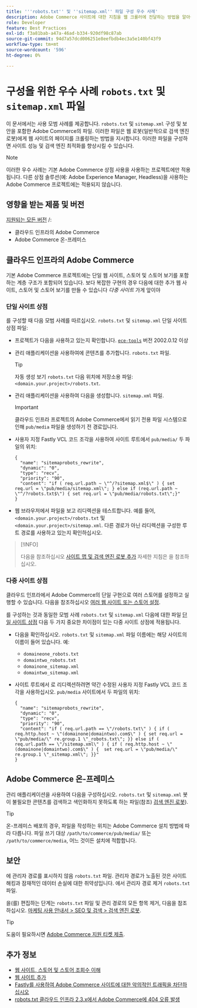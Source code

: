```yaml
---
title: '''robots.txt'' 및 ''sitemap.xml'' 파일 구성 우수 사례'
description: Adobe Commerce 사이트에 대한 지침을 웹 크롤러에 전달하는 방법을 알아봅니다.
role: Developer
feature: Best Practices
exl-id: f3a81bab-a47a-46ad-b334-920df98c87ab
source-git-commit: 94d7a57dcd006251e8eefbdb4ec3a5e140bf43f9
workflow-type: tm+mt
source-wordcount: '596'
ht-degree: 0%

---
```


# 구성을 위한 우수 사례 `robots.txt` 및 `sitemap.xml` 파일

이 문서에서는 사용 모범 사례를 제공합니다. `robots.txt` 및 `sitemap.xml` 구성 및 보안을 포함한 Adobe Commerce의 파일. 이러한 파일은 웹 로봇(일반적으로 검색 엔진 로봇)에게 웹 사이트의 페이지를 크롤링하는 방법을 지시합니다. 이러한 파일을 구성하면 사이트 성능 및 검색 엔진 최적화를 향상시킬 수 있습니다.

>[!NOTE]
>
>이러한 우수 사례는 기본 Adobe Commerce 상점 사용을 사용하는 프로젝트에만 적용됩니다. 다른 상점 솔루션(예: Adobe Experience Manager, Headless)을 사용하는 Adobe Commerce 프로젝트에는 적용되지 않습니다.

## 영향을 받는 제품 및 버전

[지원되는 모든 버전](../../../release/versions.md) /:

- 클라우드 인프라의 Adobe Commerce
- Adobe Commerce 온-프레미스

## 클라우드 인프라의 Adobe Commerce

기본 Adobe Commerce 프로젝트에는 단일 웹 사이트, 스토어 및 스토어 보기를 포함하는 계층 구조가 포함되어 있습니다. 보다 복잡한 구현의 경우 다음에 대한 추가 웹 사이트, 스토어 및 스토어 보기를 만들 수 있습니다 _다중 사이트_ 가게 앞이야

### 단일 사이트 상점

를 구성할 때 다음 모범 사례를 따르십시오. `robots.txt` 및 `sitemap.xml` 단일 사이트 상점 파일:

- 프로젝트가 다음을 사용하고 있는지 확인합니다. [`ece-tools`](https://devdocs.magento.com/cloud/release-notes/ece-release-notes.html) 버전 2002.0.12 이상
- 관리 애플리케이션을 사용하여에 콘텐츠를 추가합니다. `robots.txt` 파일.

  >[!TIP]
  >
  >자동 생성 보기 `robots.txt` 다음 위치에 저장소용 파일: `<domain.your.project>/robots.txt`.

- 관리 애플리케이션을 사용하여 다음을 생성합니다. `sitemap.xml` 파일.

  >[!IMPORTANT]
  >
  >클라우드 인프라 프로젝트의 Adobe Commerce에서 읽기 전용 파일 시스템으로 인해 `pub/media` 파일을 생성하기 전 경로입니다.

- 사용자 지정 Fastly VCL 코드 조각을 사용하여 사이트 루트에서 `pub/media/` 두 파일의 위치:

  ```vcl
  {
    "name": "sitemaprobots_rewrite",
    "dynamic": "0",
    "type": "recv",
    "priority": "90",
    "content": "if ( req.url.path ~ \"^/?sitemap.xml$\" ) { set req.url = \"pub/media/sitemap.xml\"; } else if (req.url.path ~ \"^/?robots.txt$\") { set req.url = \"pub/media/robots.txt\";}"
  }
  ```

- 웹 브라우저에서 파일을 보고 리디렉션을 테스트합니다. 예를 들어, `<domain.your.project>/robots.txt` 및 `<domain.your.project>/sitemap.xml`. 다른 경로가 아닌 리디렉션을 구성한 루트 경로를 사용하고 있는지 확인하십시오.

>[!INFO]
>
>다음을 참조하십시오 [사이트 맵 및 검색 엔진 로봇 추가](https://devdocs.magento.com/cloud/trouble/robots-sitemap.html) 자세한 지침은 을 참조하십시오.


### 다중 사이트 상점

클라우드 인프라에서 Adobe Commerce의 단일 구현으로 여러 스토어를 설정하고 실행할 수 있습니다. 다음을 참조하십시오 [여러 웹 사이트 또는 스토어 설정](https://devdocs.magento.com/cloud/project/project-multi-sites.html).

를 구성하는 것과 동일한 모범 사례 `robots.txt` 및 `sitemap.xml` 다음에 대한 파일 [단일 사이트 상점](#single-site-storefronts) 다음 두 가지 중요한 차이점이 있는 다중 사이트 상점에 적용됩니다.

- 다음을 확인하십시오. `robots.txt` 및 `sitemap.xml` 파일 이름에는 해당 사이트의 이름이 들어 있습니다. 예:
   - `domaineone_robots.txt`
   - `domaintwo_robots.txt`
   - `domainone_sitemap.xml`
   - `domaintwo_sitemap.xml`

- 사이트 루트에서 로 리디렉션하려면 약간 수정된 사용자 지정 Fastly VCL 코드 조각을 사용하십시오. `pub/media` 사이트에서 두 파일의 위치:

  ```vcl
  {
    "name": "sitemaprobots_rewrite",
    "dynamic": "0",
    "type": "recv",
    "priority": "90",
    "content": "if ( req.url.path == \"/robots.txt\" ) { if ( req.http.host ~ \"(domainone|domaintwo).com$\" ) { set req.url = \"pub/media/\" re.group.1 \"_robots.txt\"; }} else if ( req.url.path == \"/sitemap.xml\" ) { if ( req.http.host ~ \"(domainone|domaintwo).com$\" ) {  set req.url = \"pub/media/\" re.group.1 \"_sitemap.xml\"; }}"
  }
  ```

## Adobe Commerce 온-프레미스

관리 애플리케이션을 사용하여 다음을 구성하십시오. `robots.txt` 및 `sitemap.xml` 봇이 불필요한 콘텐츠를 검색하고 색인화하지 못하도록 하는 파일(참조) [검색 엔진 로봇](https://experienceleague.adobe.com/docs/commerce-admin/marketing/seo/seo-overview.html#search-engine-robots)).

>[!TIP]
>
>온-프레미스 배포의 경우, 파일을 작성하는 위치는 Adobe Commerce 설치 방법에 따라 다릅니다. 파일 쓰기 대상 `/path/to/commerce/pub/media/` 또는 `/path/to/commerce/media`, 어느 것이든 설치에 적합합니다.

## 보안

에 관리자 경로를 표시하지 않음 `robots.txt` 파일. 관리자 경로가 노출된 것은 사이트 해킹과 잠재적인 데이터 손실에 대한 취약성입니다. 에서 관리자 경로 제거 `robots.txt` 파일.

을(를) 편집하는 단계는 `robots.txt` 파일 및 관리 경로의 모든 항목 제거, 다음을 참조하십시오. [마케팅 사용 안내서 > SEO 및 검색 > 검색 엔진 로봇](https://experienceleague.adobe.com/docs/commerce-admin/marketing/seo/seo-overview.html#search-engine-robots).

>[!TIP]
>
>도움이 필요하시면 [Adobe Commerce 지원 티켓 제출](https://experienceleague.adobe.com/docs/commerce-knowledge-base/kb/help-center-guide/magento-help-center-user-guide.html#submit-ticket).

## 추가 정보

- [웹 사이트, 스토어 및 스토어 조회수 이해](https://devdocs.magento.com/cloud/configure/configure-best-practices.html#sites)
- [웹 사이트 추가](https://docs.magento.com/user-guide/stores/stores-all-create-website.html)
- [Fastly를 사용하여 Adobe Commerce 사이트에 대한 악의적인 트래픽을 차단하십시오](https://devdocs.magento.com/cloud/cdn/fastly-vcl-blocking.html)
- [robots.txt 클라우드 인프라 2.3.x에서 Adobe Commerce에 404 오류 발생](https://experienceleague.adobe.com/docs/commerce-knowledge-base/kb/troubleshooting/miscellaneous/robots.txt-gives-404-error-magento-commerce-cloud-2.3.x.html)
